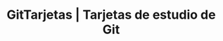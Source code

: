 ---
layout: home
title: "GitTarjetas | Tarjetas de estudio de Git"
image: "https://gitfichas.com/assets/img/thumbnail.png"
permalink: "/es"
lang: "es"
---